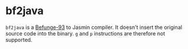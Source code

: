 # bf2java
`bf2java` is a [Befunge-93](https://esolangs.org/wiki/Befunge "Befunge-93") to Jasmin compiler.
It doesn't insert the original source code into the binary.
`g` and `p` instructions are therefore not supported.
